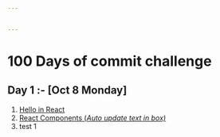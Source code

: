 ```yaml
---


---
```


<h1 id="days-of-commit-challenge">100 Days of commit challenge</h1>
<h2 id="day-1---oct-8-monday">Day 1 :- [Oct 8 Monday]</h2>
<ol>
<li><a href="https://github.com/code-mazdor/React-for-Beginners/tree/master/hello%20react">Hello in React</a></li>
<li><a href="https://github.com/code-mazdor/React-for-Beginners/tree/master/react%20comp1">React Components (<em>Auto update text in box)</em></a></li>
<li>test 1</li>
</ol>

